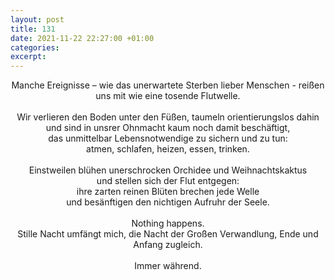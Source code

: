 ```yaml
---
layout: post
title: 131
date: 2021-11-22 22:27:00 +01:00
categories: 
excerpt: 
---
```


<p align='center'>Manche Ereignisse – wie das unerwartete Sterben lieber Menschen - reißen uns mit wie eine tosende Flutwelle.<br/><br/>
Wir verlieren den Boden unter den Füßen, taumeln orientierungslos dahin und sind in unsrer Ohnmacht kaum noch damit beschäftigt,<br/>
das unmittelbar Lebensnotwendige zu sichern und zu tun:<br/>
atmen, schlafen, heizen, essen, trinken.<br/><br/>
Einstweilen blühen unerschrocken Orchidee und Weihnachtskaktus<br/>
und stellen sich der Flut entgegen:<br/>
ihre zarten reinen Blüten brechen jede Welle<br/>
und besänftigen den nichtigen Aufruhr der Seele.<br/><br/>
Nothing happens.<br/>
Stille Nacht umfängt mich, die Nacht der Großen Verwandlung, Ende und Anfang zugleich.<br/><br/>
Immer während.</p>
